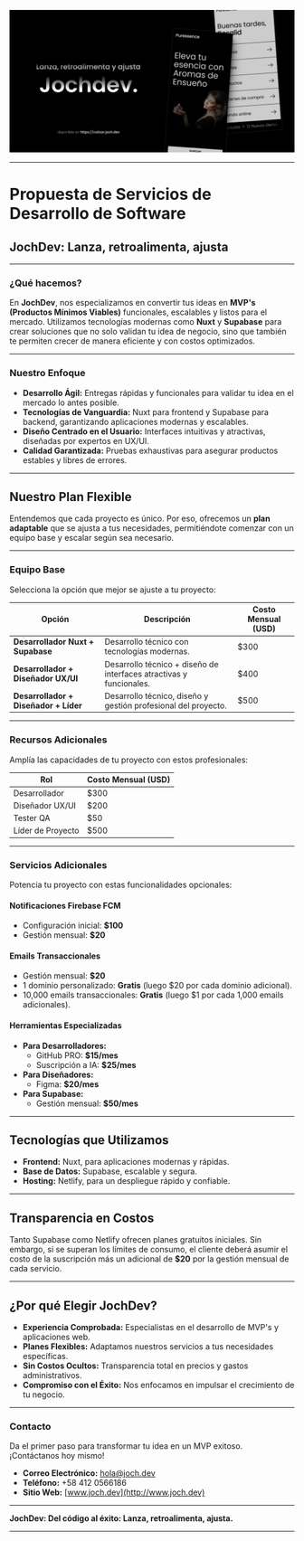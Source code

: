 ![Jochdev - Fullstack developer](https://raw.githubusercontent.com/jochdev/jochdev/master/assets/repo-social-preview-jochdev.png)

---

# **Propuesta de Servicios de Desarrollo de Software**

## **JochDev: Lanza, retroalimenta, ajusta**

---

### **¿Qué hacemos?**

En **JochDev**, nos especializamos en convertir tus ideas en **MVP's (Productos Mínimos Viables)** funcionales, escalables y listos para el mercado. Utilizamos tecnologías modernas como **Nuxt** y **Supabase** para crear soluciones que no solo validan tu idea de negocio, sino que también te permiten crecer de manera eficiente y con costos optimizados.

---

### **Nuestro Enfoque**

- **Desarrollo Ágil:** Entregas rápidas y funcionales para validar tu idea en el mercado lo antes posible.
- **Tecnologías de Vanguardia:** Nuxt para frontend y Supabase para backend, garantizando aplicaciones modernas y escalables.
- **Diseño Centrado en el Usuario:** Interfaces intuitivas y atractivas, diseñadas por expertos en UX/UI.
- **Calidad Garantizada:** Pruebas exhaustivas para asegurar productos estables y libres de errores.

---

## **Nuestro Plan Flexible**

Entendemos que cada proyecto es único. Por eso, ofrecemos un **plan adaptable** que se ajusta a tus necesidades, permitiéndote comenzar con un equipo base y escalar según sea necesario.

---

### **Equipo Base**

Selecciona la opción que mejor se ajuste a tu proyecto:

| **Opción**                            | **Descripción**                                                     | **Costo Mensual (USD)** |
| ------------------------------------- | ------------------------------------------------------------------- | ----------------------- |
| **Desarrollador Nuxt + Supabase**     | Desarrollo técnico con tecnologías modernas.                        | $300                    |
| **Desarrollador + Diseñador UX/UI**   | Desarrollo técnico + diseño de interfaces atractivas y funcionales. | $400                    |
| **Desarrollador + Diseñador + Líder** | Desarrollo técnico, diseño y gestión profesional del proyecto.      | $500                    |

---

### **Recursos Adicionales**

Amplía las capacidades de tu proyecto con estos profesionales:

| **Rol**           | **Costo Mensual (USD)** |
| ----------------- | ----------------------- |
| Desarrollador     | $300                    |
| Diseñador UX/UI   | $200                    |
| Tester QA         | $50                     |
| Líder de Proyecto | $500                    |

---

### **Servicios Adicionales**

Potencia tu proyecto con estas funcionalidades opcionales:

#### **Notificaciones Firebase FCM**

- Configuración inicial: **$100**
- Gestión mensual: **$20**

#### **Emails Transaccionales**

- Gestión mensual: **$20**
- 1 dominio personalizado: **Gratis** (luego $20 por cada dominio adicional).
- 10,000 emails transaccionales: **Gratis** (luego $1 por cada 1,000 emails adicionales).

#### **Herramientas Especializadas**

- **Para Desarrolladores:**
  - GitHub PRO: **$15/mes**
  - Suscripción a IA: **$25/mes**
- **Para Diseñadores:**
  - Figma: **$20/mes**
- **Para Supabase:**
  - Gestión mensual: **$50/mes**

---

## **Tecnologías que Utilizamos**

- **Frontend:** Nuxt, para aplicaciones modernas y rápidas.
- **Base de Datos:** Supabase, escalable y segura.
- **Hosting:** Netlify, para un despliegue rápido y confiable.

---

## **Transparencia en Costos**

Tanto Supabase como Netlify ofrecen planes gratuitos iniciales. Sin embargo, si se superan los límites de consumo, el cliente deberá asumir el costo de la suscripción más un adicional de **$20** por la gestión mensual de cada servicio.

---

## **¿Por qué Elegir JochDev?**

- **Experiencia Comprobada:** Especialistas en el desarrollo de MVP's y aplicaciones web.
- **Planes Flexibles:** Adaptamos nuestros servicios a tus necesidades específicas.
- **Sin Costos Ocultos:** Transparencia total en precios y gastos administrativos.
- **Compromiso con el Éxito:** Nos enfocamos en impulsar el crecimiento de tu negocio.

---

### **Contacto**

Da el primer paso para transformar tu idea en un MVP exitoso. ¡Contáctanos hoy mismo!

- **Correo Electrónico:** hola@joch.dev
- **Teléfono:** +58 412 0566186
- **Sitio Web:** [www.joch.dev](http://www.joch.dev)

---

**JochDev: Del código al éxito: Lanza, retroalimenta, ajusta.**

---
